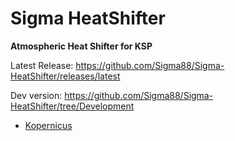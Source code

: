 # Sigma HeatShifter


**Atmospheric Heat Shifter for KSP**


Latest Release: https://github.com/Sigma88/Sigma-HeatShifter/releases/latest

Dev version: https://github.com/Sigma88/Sigma-HeatShifter/tree/Development



- [Kopernicus](https://github.com/Kopernicus/Kopernicus)
